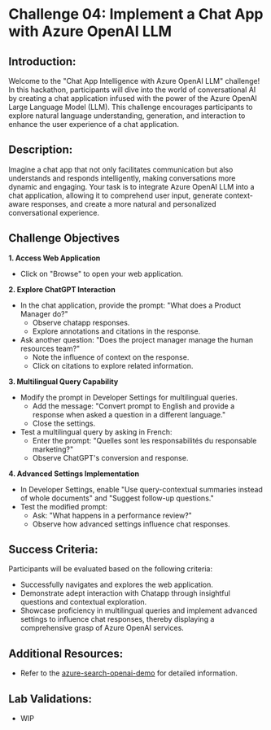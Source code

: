 # Challenge 04: Implement a Chat App with Azure OpenAI LLM

## Introduction:
Welcome to the "Chat App Intelligence with Azure OpenAI LLM" challenge! In this hackathon, participants will dive into the world of conversational AI by creating a chat application infused with the power of the Azure OpenAI Large Language Model (LLM). This challenge encourages participants to explore natural language understanding, generation, and interaction to enhance the user experience of a chat application.

## Description:
Imagine a chat app that not only facilitates communication but also understands and responds intelligently, making conversations more dynamic and engaging. Your task is to integrate Azure OpenAI LLM into a chat application, allowing it to comprehend user input, generate context-aware responses, and create a more natural and personalized conversational experience.

## Challenge Objectives

 **1. Access Web Application**
  - Click on "Browse" to open your web application.

**2. Explore ChatGPT Interaction**
- In the chat application, provide the prompt: "What does a Product Manager do?"
    - Observe chatapp responses.
    - Explore annotations and citations in the response.
- Ask another question: "Does the project manager manage the human resources team?"
   - Note the influence of context on the response.
   - Click on citations to explore related information.

**3. Multilingual Query Capability**
- Modify the prompt in Developer Settings for multilingual queries.
   - Add the message: "Convert prompt to English and provide a response when asked a question in a different language."
   - Close the settings.
- Test a multilingual query by asking in French:
   - Enter the prompt: "Quelles sont les responsabilités du responsable marketing?"
   - Observe ChatGPT's conversion and response.

**4. Advanced Settings Implementation**

- In Developer Settings, enable "Use query-contextual summaries instead of whole documents" and "Suggest follow-up questions."
- Test the modified prompt:
   - Ask: "What happens in a performance review?"
   - Observe how advanced settings influence chat responses.


## Success Criteria:
Participants will be evaluated based on the following criteria:

   - Successfully navigates and explores the web application.
   - Demonstrate adept interaction with Chatapp through insightful questions and contextual exploration.
   - Showcase proficiency in multilingual queries and implement advanced settings to influence chat responses, thereby displaying a comprehensive grasp of Azure OpenAI services.

## Additional Resources:

- Refer to the  [azure-search-openai-demo](https://github.com/Azure-Samples/azure-search-openai-demo) for detailed information.
  

  
## Lab Validations: 

- WIP

